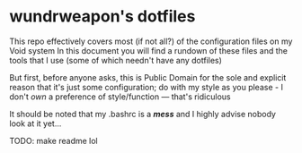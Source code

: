 # wundrweapon's dotfiles
This repo effectively covers most (if not all?) of the configuration files on my Void system
In this document you will find a rundown of these files and the tools that I use (some of which needn't have any dotfiles)

But first, before anyone asks, this is Public Domain for the sole and explicit reason that it's just some configuration; do with my style as you please - I don't *own* a preference of style/function — that's ridiculous

It should be noted that my .bashrc is a ***mess*** and I highly advise nobody look at it yet...

TODO: make readme lol
